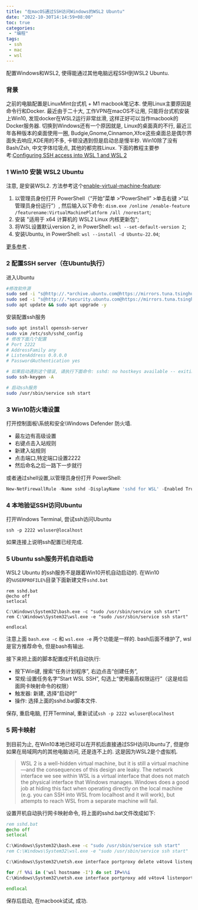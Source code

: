 ```yaml
---
title: "在macOS通过SSH访问Windows的WSL2 Ubuntu"
date: "2022-10-30T14:14:59+08:00"
toc: true
categories:
 - "编程"
tags:
 - ssh
 - mac
 - wsl
---
```

配置Windows和WSL2, 使得能通过其他电脑远程SSH到WSL2 Ubuntu. 

### 背景
之前的电脑配置是LinuxMint台式机 + M1 macbook笔记本. 使用Linux主要原因是命令行和Docker. 最近由于二十大, 工作VPN在macOS不让用, 只能将台式机安装上Win10, 发现docker在WSL2运行非常丝滑, 这样正好可以当作macbook的Docker服务器. 切换到Windows还有一个原因就是, Linux的桌面真的不行, 最近三年各种版本的桌面使用一圈, Budgie,Gnome,Cinnamon,Xfce这些桌面总是偶尔界面失去响应,KDE用的不多, 卡顿没遇到但是启动总是慢半秒. Win10除了没有Bash/Zsh, 中文字体垃圾点, 其他的都完胜Linux. 
下面的教程主要参考:[Configuring SSH access into WSL 1 and WSL 2](https://jmmv.dev/2022/02/wsl-ssh-access.html)

<!--more-->

### 1 Win10 安装 WSL2 Ubuntu
注意, 是安装WSL2. 方法参考这个[enable-virtual-machine-feature](https://learn.microsoft.com/zh-cn/windows/wsl/install-manual#step-3---enable-virtual-machine-feature): 

1. 以管理员身份打开 PowerShell（“开始”菜单 >“PowerShell” >单击右键 >“以管理员身份运行”）, 然后输入以下命令:
 `dism.exe /online /enable-feature /featurename:VirtualMachinePlatform /all /norestart`;
2. 安装 "适用于 x64 计算机的 WSL2 Linux 内核更新包";
3. 将WSL设置默认version 2, in PowerShell: `wsl --set-default-version 2`;
4. 安装Ubuntu, in PowerShell: `wsl --install -d Ubuntu-22.04`;

[更多参考](https://learn.microsoft.com/zh-cn/windows/wsl/install) .  


### 2 配置SSH server（在Ubuntu执行）
进入Ubuntu
```sh
#修改软件源
sudo sed -i "s@http://.*archive.ubuntu.com@https://mirrors.tuna.tsinghua.edu.cn@g" /etc/apt/sources.list
sudo sed -i "s@http://.*security.ubuntu.com@https://mirrors.tuna.tsinghua.edu.cn@g" /etc/apt/sources.list
sudo apt update && sudo apt upgrade -y
```
安装配置ssh服务
```sh
sudo apt install openssh-server
sudo vim /etc/ssh/sshd_config
# 修改下面几个配置
# Port 2222
# AddressFamily any
# ListenAddress 0.0.0.0
# PasswordAuthentication yes

# 如果启动遇到这个错误, 请执行下面命令: sshd: no hostkeys available -- exiting
sudo ssh-keygen -A

# 启动ssh服务
sudo /usr/sbin/service ssh start
```

### 3 Win10防火墙设置
打开控制面板\系统和安全\Windows Defender 防火墙. 

- 最左边有高级设置
- 右键点击入站规则
- 新建入站规则
- 点击端口,特定端口设置2222
- 然后命名之后一路下一步就行

或者通过shell设置,以管理员身份打开 PowerShell:
```PowerShell
New-NetFirewallRule -Name sshd -DisplayName 'sshd for WSL' -Enabled True -Direction Inbound -Protocol TCP -Action Allow -LocalPort 2222
```

### 4 本地验证SSH访问Ubuntu
打开Windows Terminal, 尝试ssh访问Ubuntu
```
ssh -p 2222 wsluser@localhost

```
如果连接上说明ssh配置已经完成. 

### 5 Ubuntu ssh服务开机自动启动
WSL2 Ubuntu 的ssh服务不是跟着Win10开机自动启动的. 在Win10的`%USERPROFILE%`目录下面新建文件`sshd.bat`
```
rem sshd.bat
@echo off
setlocal

C:\Windows\System32\bash.exe -c "sudo /usr/sbin/service ssh start"
rem C:\Windows\System32\wsl.exe -e "sudo /usr/sbin/service ssh start"

endlocal
```
注意上面 `bash.exe -c` 和 `wsl.exe -e` 两个功能是一样的. bash后面不维护了, wsl是官方推荐命令, 但是bash有输出. 

接下来把上面的脚本配置成开机自动执行:
- 按下Win键, 搜索“任务计划程序”, 右边点击“创建任务”,  
- 常规:设置任务名字“Start WSL SSH”, 勾选上“使用最高权限运行”（这是给后面网卡映射命令的权限）
- 触发器: 新建, 选择“启动时”
- 操作: 选择上面的sshd.bat脚本文件. 

保存, 重启电脑, 打开Terminal, 重新试试`ssh -p 2222 wsluser@localhost`

### 5 网卡映射
到目前为止, 在Win10本地已经可以在开机后直接通过SSH访问Ubuntu了, 但是你如果在局域网内的其他电脑访问, 还是连不上的. 这是因为WSL2是个虚拟机. 

> WSL 2 is a well-hidden virtual machine, but it is still a virtual machine—and the consequences of this design are leaky. The network interface we see within WSL is a virtual interface that does not match the physical interface that Windows manages. Windows does a good job at hiding this fact when operating directly on the local machine (e.g. you can SSH into WSL from localhost and it will work), but attempts to reach WSL from a separate machine will fail.


设置开机自动执行网卡映射命令, 将上面的sshd.bat文件改成如下:
```bat
rem sshd.bat
@echo off
setlocal

C:\Windows\System32\bash.exe -c "sudo /usr/sbin/service ssh start"
rem C:\Windows\System32\wsl.exe -e "sudo /usr/sbin/service ssh start"

C:\Windows\System32\netsh.exe interface portproxy delete v4tov4 listenport=2222 listenaddress=0.0.0.0 protocol=tcp

for /f %%i in ('wsl hostname -I') do set IP=%%i
C:\Windows\System32\netsh.exe interface portproxy add v4tov4 listenport=2222 listenaddress=0.0.0.0 connectport=2222 connectaddress=%IP%

endlocal
```
保存后启动, 在macbook试试, 成功.